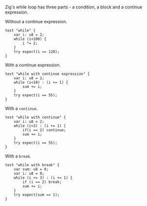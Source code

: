 Zig's while loop has three parts - a condition, a block and a continue expression.

Without a continue expression.
```zig
test "while" {
	var i: u8 = 2;
	while (i<100) {
		i *= 2;
	}
	try expect(i == 128);
}
```

With a continue expression.

```zig
test "while with continue expression" {
	var i: u8 = 2;
	while (i<10) : (i += 1) {
		sum += i;
	}
	try expect(i == 55);
}
```

With a `continue`.
```zig
test "while with continue" {
	var i: u8 = 2;
	while (i<3) : (i += 1) {
		if(i == 2) continue;
		sum += i;
	}
	try expect(i == 55);
}
```
With a `break`.

```zig
test "while with break" {
	var sum: u8 = 0;
	var i: u8 = 0;
	while (i <= 3) : (i += 1) {
		if (i == 2) break;
		sum += i;
    }
    try expect(sum == 1);
}
```

